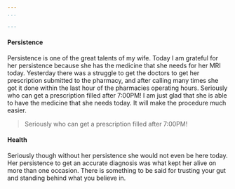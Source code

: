 ```yaml
--- 
...

---
```

#### Persistence

Persistence is one of the great talents of my wife.  Today I am grateful for her persistence because she has the medicine that she needs for her MRI today.  Yesterday there was a struggle to get the doctors to get her prescription submitted to the pharmacy, and after calling many times she got it done within the last hour of the pharmacies operating hours.  Seriously who can get a prescription filled after 7:00PM!  I am just glad that she is able to have the medicine that she needs today.  It will make the procedure much easier.

> Seriously who can get a prescription filled after 7:00PM!

#### Health


Seriously though without her persistence she would not even be here today.  Her persistence to get an accurate diagnosis was what kept her alive on more than one occasion.  There is something to be said for trusting your gut and standing behind what you believe in.